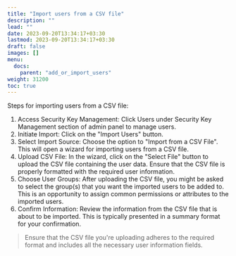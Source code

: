 ```yaml
---
title: "Import users from a CSV file"
description: ""
lead: ""
date: 2023-09-20T13:34:17+03:30
lastmod: 2023-09-20T13:34:17+03:30
draft: false
images: []
menu:
  docs:
    parent: "add_or_import_users"
weight: 31200
toc: true
---
```


Steps for importing users from a CSV file:

1. Access Security Key Management: Click Users under Security Key Management section of admin panel to manage users.  
2. Initiate Import: Click on the "Import Users" button.  
3. Select Import Source: Choose the option to "Import from a CSV File". This will open a wizard for importing users from a CSV file.  
4. Upload CSV File: In the wizard, click on the "Select File" button to upload the CSV file containing the user data. Ensure that the CSV file is properly formatted with the required user information.  
5. Choose User Groups: After uploading the CSV file, you might be asked to select the group(s) that you want the imported users to be added to. This is an opportunity to assign common permissions or attributes to the imported users.  
6. Confirm Information: Review the information from the CSV file that is about to be imported. This is typically presented in a summary format for your confirmation.  

> Ensure that the CSV file you're uploading adheres to the required format and includes all the necessary user information fields.
